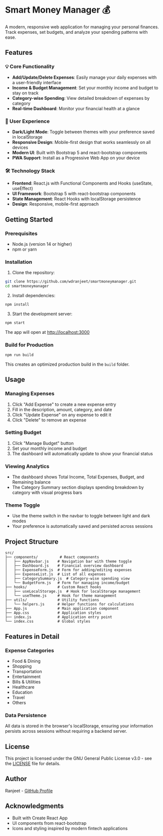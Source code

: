 # Smart Money Manager 💰

A modern, responsive web application for managing your personal finances. Track expenses, set budgets, and analyze your spending patterns with ease.

## Features

### 💡 Core Functionality
- **Add/Update/Delete Expenses**: Easily manage your daily expenses with a user-friendly interface
- **Income & Budget Management**: Set your monthly income and budget to stay on track
- **Category-wise Spending**: View detailed breakdown of expenses by category
- **Real-time Dashboard**: Monitor your financial health at a glance

### 🎨 User Experience
- **Dark/Light Mode**: Toggle between themes with your preference saved in localStorage
- **Responsive Design**: Mobile-first design that works seamlessly on all devices
- **Modern UI**: Built with Bootstrap 5 and react-bootstrap components
- **PWA Support**: Install as a Progressive Web App on your device

### 🛠 Technology Stack
- **Frontend**: React.js with Functional Components and Hooks (useState, useEffect)
- **UI Framework**: Bootstrap 5 with react-bootstrap components
- **State Management**: React Hooks with localStorage persistence
- **Design**: Responsive, mobile-first approach

## Getting Started

### Prerequisites
- Node.js (version 14 or higher)
- npm or yarn

### Installation

1. Clone the repository:
```bash
git clone https://github.com/wdranjeet/smartmoneymanager.git
cd smartmoneymanager
```

2. Install dependencies:
```bash
npm install
```

3. Start the development server:
```bash
npm start
```

The app will open at [http://localhost:3000](http://localhost:3000)

### Build for Production

```bash
npm run build
```

This creates an optimized production build in the `build` folder.

## Usage

### Managing Expenses
1. Click "Add Expense" to create a new expense entry
2. Fill in the description, amount, category, and date
3. Click "Update Expense" on any expense to edit it
4. Click "Delete" to remove an expense

### Setting Budget
1. Click "Manage Budget" button
2. Set your monthly income and budget
3. The dashboard will automatically update to show your financial status

### Viewing Analytics
- The dashboard shows Total Income, Total Expenses, Budget, and Remaining balance
- The Category Summary section displays spending breakdown by category with visual progress bars

### Theme Toggle
- Use the theme switch in the navbar to toggle between light and dark modes
- Your preference is automatically saved and persisted across sessions

## Project Structure

```
src/
├── components/          # React components
│   ├── AppNavbar.js    # Navigation bar with theme toggle
│   ├── Dashboard.js    # Financial overview dashboard
│   ├── ExpenseForm.js  # Form for adding/editing expenses
│   ├── ExpenseList.js  # List of all expenses
│   ├── CategorySummary.js  # Category-wise spending view
│   └── BudgetForm.js   # Form for managing income/budget
├── hooks/              # Custom React hooks
│   ├── useLocalStorage.js  # Hook for localStorage management
│   └── useTheme.js     # Hook for theme management
├── utils/              # Utility functions
│   └── helpers.js      # Helper functions for calculations
├── App.js              # Main application component
├── App.css             # Application styles
├── index.js            # Application entry point
└── index.css           # Global styles
```

## Features in Detail

### Expense Categories
- Food & Dining
- Shopping
- Transportation
- Entertainment
- Bills & Utilities
- Healthcare
- Education
- Travel
- Others

### Data Persistence
All data is stored in the browser's localStorage, ensuring your information persists across sessions without requiring a backend server.

## License

This project is licensed under the GNU General Public License v3.0 - see the [LICENSE](LICENSE) file for details.

## Author

Ranjeet - [GitHub Profile](https://github.com/wdranjeet)

## Acknowledgments

- Built with Create React App
- UI components from react-bootstrap
- Icons and styling inspired by modern fintech applications
